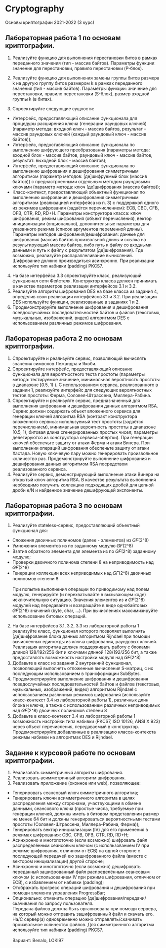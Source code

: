 # Cryptography
Основы криптографии 2021-2022 (3 курс)

## Лабораторная работа 1 по основам криптографии.
1. Реализуйте функцию для выполнения перестановки битов в рамках переданного значения (тип - массив байтов). 
Параметры функции: значение для перестановки, правило перестановки (P-блок).

2. Реализуйте функцию для выполнения замены группы битов размера k на другую группу битов размером k в рамках переданного значения (тип - массив байтов). 
Параметры функции: значение для перестановки, правило перестановки (S-блок), размер входной группы k (в битах).
3. Спроектируйте следующие сущности:
+ Интерфейс, предоставляющий описание функционала для
процедуры расширения ключа (генерации раундовых ключей)
(параметр метода: входной ключ - массив байтов, результат - массив
раундовых ключей (каждый раундовый ключ - массив байтов));
+ Интерфейс, предоставляющий описание функционала по
выполнению шифрующего преобразования (параметры метода:
входной блок - массив байтов, раундовый ключ - массив байтов,
результат: выходной блок - массив байтов);
+ Интерфейс, предоставляющий описание функционала по
выполнению шифрования и дешифрования симметричным
алгоритмом (параметр методов: [де]шифруемый блок (массив
байтов)) с преднастроенными отдельным методом раундовыми
ключами (параметр метода: ключ [де]шифрования (массив байтов));
+ Класс-контекст, предоставляющий объектный функционал по
выполнению шифрования и дешифрования симметричным
алгоритмом (реализацией интерфейса из п. 3) с поддержкой одного
из режимов шифрования (задаётся перечислением): ECB, CBC, CFB,
OFB, CTR, RD, RD+H. Параметры конструктора класса: ключ
шифрования, режим шифрования (объект перечисления), вектор
инициализации (опционально), дополнительные параметры для
указанного режима (список аргументов переменной длины).
Параметры методов шифрования/дешифрования: данные для
шифрования (массив байтов произвольной длины и ссылка на
результирующий массив байтов, либо путь к файлу со входными
данными и путь к файлу с результатом [де]шифрования). Где
возможно, реализуйте распараллеливание вычислений. Шифрование
должно производиться асинхронно. При реализации используйте тип
набивки (padding) PKCS7.
4. На базе интерфейса 3.3 спроектируйте класс, реализующий
функционал сети Фейстеля. Конструктор класса должен принимать в
качестве параметров реализации интерфейсов 3.1 и 3.2.
5. Реализуйте алгоритм шифрования DES на базе класса из задания 4,
определив свои реализации интерфейсов 3.1 и 3.2. При реализации
DES используйте функции, реализованные в заданиях 1 и 2.
6. Продемонстрируйте выполнение шифрования и дешифрования
псевдослучайных последовательностей байтов и файлов (текстовых,
музыкальных, изображений, видео) алгоритмом DES с
использованием различных режимов шифрования.

## Лабораторная работа 2 по основам криптографии.
1. Спроектируйте и реализуйте сервис, позволяющий вычислять
значения символов Лежандра и Якоби.
2. Спроектируйте интерфейс, предоставляющий описание
функционала для вероятностного теста простоты (параметры
метода: тестируемое значение, минимальная вероятность простоты в
диапазоне [0.5, 1) ). С использованием сервиса, реализованного в
задании 1, реализуйте интерфейс для следующих вероятностных
тестов простоты: Ферма, Соловея-Штрассена, Миллера-Рабина.
3. Спроектируйте и реализуйте сервис, предназначенный для
выполнения шифрования и дешифрования данных алгоритмом RSA.
Сервис должен содержать объект вложенного сервиса для генерации
ключей алгоритма RSA (контракт конструктора вложенного сервиса:
используемый тест простоты (задаётся перечислением),
минимальная вероятность простоты в диапазоне [0.5, 1), битовая
длина сгенерированных простых чисел; параметры делегируются из
конструктора сервиса-обёртки). При генерации ключей обеспечьте
защиту от атаки Ферма и атаки Винера. При выполнении операций
шифрования обеспечьте защиту от атаки Хастада. Новую ключевую
пару можно генерировать произвольное количество раз.
Продемонстрируйте выполнение шифрования и дешифрования
данных алгоритмом RSA посредством реализованного сервиса.
4. Реализуйте сервис, демонстрирующий выполнение атаки Винера на
открытый ключ алгоритма RSA. В качестве результата выполнения
необходимо получить коллекцию подходящих дробей для цепной
дроби e/N и найденное значение дешифрующей экспоненты.

## Лабораторная работа 3 по основам криптографии.
1. Реализуйте stateless-сервис, предоставляющий объектный
функционал для:
- Сложения двоичных полиномов (далее - элементов) из 𝐺𝐹(2^8)
- Умножения элементов из по заданному модулю 𝐺𝐹(2^8)
- Взятия обратного элемента для элемента из по 𝐺𝐹(2^8)
заданному модулю;
- Проверки двоичного полинома степени 8 на неприводимость
над 𝐺𝐹(2^8)
- Генерации коллекции всех неприводимых над 𝐺𝐹(2^8)
двоичных полиномов степени 8<br/><br/>
При попытке выполнения операции по приводимому над полем
модулю, генерируйте (и перехватывайте в вызывающем коде)
исключительную ситуацию. Значения элементов из и 𝐺𝐹(2^8)
модулей над передавайте и возвращайте в виде однобайтовых 𝐺𝐹(2^8)
значений (byte, char, ...). При вычислениях максимизируйте
использование битовых операций.
2. На базе интерфейсов 3.1, 3.2, 3.3 из лабораторной работы 1
реализуйте класс, функционал которого позволяет выполнять
[де]шифрование блока данных алгоритмом Rijndael при помощи
вычисленных единожды из ключа шифрования, раундовых ключей.
Реализация алгоритма должен поддерживать работу с блоками
длиной 128/192/256 бит и ключами длиной 128/192/256 бит, а также
предоставлять возможность настройки модуля над 𝐺𝐹(2^8)
3. Добавьте в класс из задания 2 внутренний функционал,
позволяющий выполнять отложенные вычисления S-матриц, с их
последующим использованием в трансформации SubBytes.
4. Продемонстрируйте выполнение шифрования и дешифрования
псевдослучайных последовательностей байтов и файлов (текстовых,
музыкальных, изображений, видео) алгоритмом Rijndael с
использованием различных режимов шифрования (используйте
класс-контекст 3.4 из лабораторной работы 1), различных длин блока
и ключа, а также с использованием различных неприводимых над 𝐺𝐹(2^8)
двоичных полиномов степени 8
5. Добавьте в класс-контекст 3.4 из лабораторной работы 1
возможность настройки типа набивки (PKCS7, ISO 10126, ANSI
X.923) через объект перечисления, передаваемый в конструктор.
Продемонстрируйте добавленные в реализацию класса-контекста
режимы набивки на алгоритмах DES и Rijndael.

## Задание к курсовой работе по основам криптографии.
1. Реализовать симметричный алгоритм шифрования.
2. Реализовать асимметричный алгоритм шифрования.
3. Реализовать приложение (оконное или web), позволяющее:<br/>
- Генерировать сеансовый ключ симметричного алгоритма;<br/>
- Генерировать ключи асимметричного алгоритма в целях
распределения между сторонами, участвующими в обмене данными,
сеансового ключа (простые числа, требуемые при генерации ключей,
должны иметь в битовом представлении размер не менее 64 бит и
должны генерироваться вероятностными тестами простоты
(Соловея-Штрассена, Миллера-Рабина, Ферма));<br/>
- Генерировать вектор инициализации (IV) для его применения в
режимах шифрования: CBC, CFB, OFB, CTR, RD, RD+H;<br/>
- Асинхронно и многопоточно (если возможно) шифровать файл
распределённым сеансовым ключом (с использованием IV при
режиме шифрования, отличном от ECB) на одной стороне с
последующей передачей ею зашифрованного файла (вместе с
вектором инициализации) другой стороне;<br/>
- Асинхронно и многопоточно (если возможно) дешифровать
переданный зашифрованный файл распределённым сеансовым
ключом (с использованием IV при режиме шифрования, отличном от
ECB), с избавлением от набивки (padding);<br/>
- Отображать прогресс операций шифрования и дешифрования при
помощи элемента управления ProgressBar;<br/>
- Опционально: отменить операцию [де]шифрования/передачи/
скачивания по запросу пользователя.<br/>
Передача файлов должна быть организована при помощи сервера, на
который можно отправить зашифрованный файл и скачать его. На/С
сервер(а) одновременно можно отправлять/скачивать произвольное
количество файлов. Для симметричного алгоритма используйте тип
набивки (padding) PKCS7.<br/><br/>
Вариант: Benalo, LOKI97
